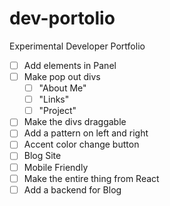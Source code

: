 # dev-portolio
Experimental Developer Portfolio

- [ ] Add elements in Panel
- [ ] Make pop out divs
    - [ ] "About Me"
    - [ ] "Links"
    - [ ] "Project"
- [ ] Make the divs draggable
- [ ] Add a pattern on left and right
- [ ] Accent color change button
- [ ] Blog Site
- [ ] Mobile Friendly
- [ ] Make the entire thing from React
- [ ] Add a backend for Blog